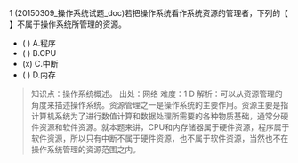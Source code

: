 1
(20150309_操作系统试题_doc)若把操作系统看作系统资源的管理者，下列的【 】不属于操作系统所管理的资源。
- ( ) A.程序 
- ( ) B.CPU 
- (x) C.中断 
- ( ) D.内存

> 知识点：操作系统概述。
> 出处：网络
> 难度：1
> D 解析：可以从资源管理的角度来描述操作系统。资源管理之一是操作系统的主要作用。资源主要是指计算机系统为了进行数值计算和数据处理所需要的各种物质基础，通常分硬件资源和软件资源。就本题来讲，CPU和内存储器属于硬件资源，程序属于软件资源，所以只有中断不属于硬件资源，也不属于软件资源，当然也不在操作系统管理的资源范围之内。
